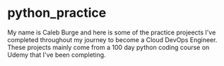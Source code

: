 # python_practice
My name is Caleb Burge and here is some of the practice projeects I've completed throughout my journey to become a Cloud DevOps Engineer.
These projects mainly come from a 100 day python coding course on Udemy that I've been completing. 
